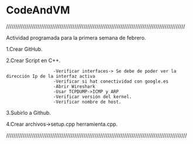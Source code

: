 # CodeAndVM
/////////////////////////////////////////////////////////////////////////////////////////////////


Actividad programada para la primera semana de febrero.

1.Crear GitHub.

2.Crear Script en C++.


                      -Verificar interfaces-> Se debe de poder ver la dirección Ip de la interfaz activa
                      -Verificar si hat conectividad con google.es
                      -Abrir Wireshark
                      -Usar TCPDUMP->ICMP y ARP
                      -Verificar versión del kernel.
                      -Verificar nombre de host.
3.Subirlo a Github.



4.Crear archivos->setup.cpp
                  herramienta.cpp.





//////////////////////////////////////////////////////////////////////////////////////////////////
